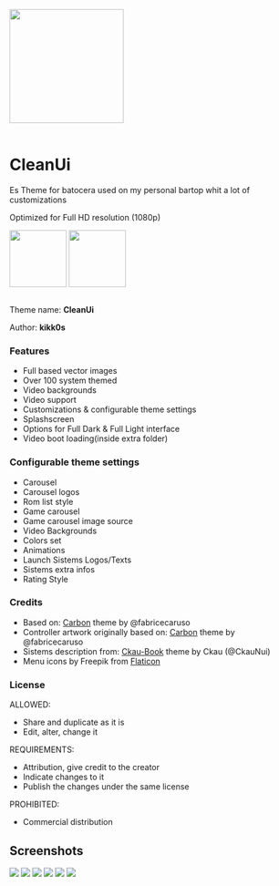 <p>
<img align="center" width="200px" src="https://i.imgur.com/bVgyane.png">
<br/>
<br/>
</p>
<p>

# CleanUi

Es Theme for batocera used on my personal bartop whit a lot of customizations
  
Optimized for Full HD resolution (1080p)
  
<p>
<img align="center" width="100px" src="https://i.imgur.com/XQxGuT3.png">
<img align="center" width="100px" src="https://i.imgur.com/lHrt57P.png">
<br/>
<br/>
</p>
<p>

Theme name: __CleanUi__

Author: __kikk0s__


### Features

* Full based vector images
* Over 100 system themed
* Video backgrounds
* Video support
* Customizations & configurable theme settings
* Splashscreen
* Options for Full Dark & Full Light interface
* Video boot loading(inside extra folder)



### Configurable theme settings

* Carousel
* Carousel logos
* Rom list style
* Game carousel
* Game carousel image source
* Video Backgrounds
* Colors set
* Animations
* Launch Sistems Logos/Texts
* Sistems extra infos
* Rating Style

###  Credits

* Based on: [Carbon](https://github.com/fabricecaruso/es-theme-carbon) theme by @fabricecaruso
* Controller artwork originally based on: [Carbon](https://github.com/fabricecaruso/es-theme-carbon) theme by @fabricecaruso
* Sistems description from: [Ckau-Book](https://github.com/CkauNui/ckau-book) theme by Ckau (@CkauNui)
* Menu icons by Freepik from [Flaticon](https://www.flaticon.com/)

###  License
ALLOWED: 
- Share and duplicate as it is
- Edit, alter, change it

REQUIREMENTS:
- Attribution, give credit to the creator
- Indicate changes to it
- Publish the changes under the same license

PROHIBITED:
- Commercial distribution

## Screenshots

![](https://i.imgur.com/gsf9J0q.png) 
![](https://i.imgur.com/l5fjok8.png)
![](https://i.imgur.com/BUmhtMu.png)
![](https://i.imgur.com/MSrHmu7.png)
![](https://i.imgur.com/AQTW61b.png)
![](https://i.imgur.com/puwiAaZ.png)
